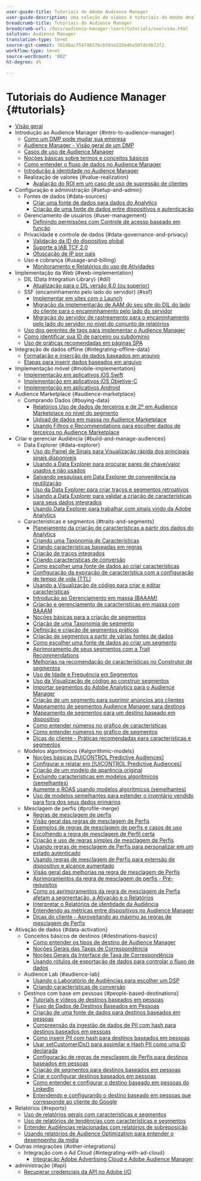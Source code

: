 ```yaml
---
user-guide-title: Tutoriais do Adobe Audience Manager
user-guide-description: Uma coleção de vídeos e tutoriais do Adobe Analytics.
breadcrumb-title: Tutoriais do Audience Manager
breadcrumb-url: /docs/audience-manager-learn/tutorials/overview.html
solution: Audience Manager
translation-type: tm+mt
source-git-commit: 76148acf54798376cb591e215b4ba50fdc6b72f2
workflow-type: tm+mt
source-wordcount: '802'
ht-degree: 4%

---
```



# Tutoriais do Audience Manager {#tutorials}

+ [Visão geral](overview.md)
+ Introdução ao Audience Manager {#intro-to-audience-manager}
   + [Como um DMP pode mudar sua empresa](intro-to-audience-manager/how-a-dmp-can-change-your-business.md)
   + [Audience Manager - Visão geral de um DMP](intro-to-audience-manager/audience-manager-overview-of-a-dmp.md)
   + [Casos de uso de Audience Manager](intro-to-audience-manager/audience-manager-use-cases.md)
   + [Noções básicas sobre termos e conceitos básicos](intro-to-audience-manager/understanding-basic-terms-and-concepts-in-audience-manager.md)
   + [Como entender o fluxo de dados no Audience Manager](intro-to-audience-manager/understanding-the-data-flow-in-audience-manager.md)
   + [Introdução à identidade no Audience Manager](intro-to-audience-manager/introduction-to-identity-in-audience-manager.md)
   + Realização de valores {#value-realization}
      + [Avaliação do ROI em um caso de uso de supressão de clientes](intro-to-audience-manager/value-realization/measuring-roi-in-a-customer-suppression-use-case.md)
+ Configuração e administração {#setup-and-admin}
   + Fontes de dados {#data-sources}
      + [Criar uma fonte de dados para dados do Analytics](setup-and-admin/data-sources/create-a-data-source-for-analytics-data.md)
      + [Criação de uma fonte de dados entre dispositivos e autenticação](setup-and-admin/data-sources/creating-a-cross-device-data-source-and-authenticating.md)
   + Gerenciamento de usuários {#user-management}
      + [Definindo permissões com Controle de acesso baseado em função](setup-and-admin/user-management/setting-permissions-with-role-based-access-control.md)
   + Privacidade e controle de dados {#data-governance-and-privacy}
      + [Validação da ID do dispositivo global](setup-and-admin/data-governance-and-privacy/global-device-id-validation.md)
      + [Suporte a IAB TCF 2.0](setup-and-admin/data-governance-and-privacy/iab-tcf-support.md)
      + [Ofuscação de IP por país](setup-and-admin/data-governance-and-privacy/ip-obfuscation-by-country.md)
   + Uso e cobrança {#usage-and-billing}
      + [Monitoramento e Relatórios do uso de Atividades](setup-and-admin/usage-and-billing/monitoring-and-reporting-on-activity-usage.md)
+ Implementação da Web {#web-implementation}
   + DIL (Data Integration Library) {#dil}
      + [Atualização para o DIL versão 8.0 (ou superior)](web-implementation/dil/updating-to-dil-version-8-0-or-greater.md)
   + SSF (encaminhamento pelo lado do servidor) {#ssf}
      + [Implementar em sites com o Launch](https://docs.adobe.com/content/help/en/experience-cloud/implementing-in-websites-with-launch/index.html)
      + [Migração da implementação de AAM do seu site do DIL do lado do cliente para o encaminhamento pelo lado do servidor](web-implementation/ssf/migrating-your-site-implementation-from-client-side-dil-to-server-side-forwarding.md)
      + [Migração do servidor de rastreamento para o encaminhamento pelo lado do servidor no nível do conjunto de relatórios](web-implementation/ssf/migrating-from-tracking-server-to-report-suite-level-server-side-forwarding.md)
   + [Uso dos gerentes de tags para implementar o Audience Manager](web-implementation/using-tag-managers-to-implement-audience-manager.md)
   + [Como identificar sua ID de parceiro ou subdomínio](web-implementation/how-to-identify-your-partner-id-or-subdomain.md)
   + [Uso de práticas recomendadas em páginas SPA](web-implementation/using-best-practices-on-spa-pages-when-sending-data-to-aam.md)
+ Integração de dados offline {#integrating-offline-data}
   + [Formatação e inserção de dados baseados em arquivo](integrating-offline-data/formatting-and-ingesting-file-based-data.md)
   + [Etapas para inserir dados baseados em arquivo](integrating-offline-data/steps-for-ingesting-file-based-data.md)
+ Implementação móvel {#mobile-implementation}
   + [Implementação em aplicativos iOS Swift](https://docs.adobe.com/content/help/en/experience-cloud/implementing-in-mobile-ios-swift-apps-with-launch/index.html)
   + [Implementação em aplicativos iOS Objetive-C](https://docs.adobe.com/content/help/en/experience-cloud/implementing-in-mobile-ios-objective-c-apps-with-launch/index.html)
   + [Implementação em aplicativos Android](https://docs.adobe.com/content/help/en/experience-cloud/implementing-in-mobile-android-apps-with-launch/index.html)
+ Audience Marketplace {#audience-marketplace}
   + Comprando Dados {#buying-data}
      + [Relatórios Uso de dados de terceiros e de 2º em Audience Marketplace no nível do segmento](audience-marketplace/buying-data/reporting-2nd-and-3rd-party-data-usage-in-the-audience-marketplace-at-the-segment-level.md)
      + [Upload de dados em massa no Audience Marketplace](audience-marketplace/buying-data/bulk-uploading-data-usage-into-the-audience-marketplace.md)
      + [Usando Filtros e Recommendations para escolher dados de terceiros no Audience Marketplace](audience-marketplace/buying-data/using-filters-and-recommendations-to-choose-3rd-party-data-in-audience-marketplace.md)
+ Criar e gerenciar Audiência {#build-and-manage-audiences}
   + Data Explorer {#data-explorer}
      + [Uso do Painel de Sinais para Visualização rápida dos principais sinais disponíveis](build-and-manage-audiences/data-explorer/using-the-signals-dashboard-to-quickly-view-top-available-signals.md)
      + [Usando a Data Explorer para procurar pares de chave/valor usados e não usados](build-and-manage-audiences/data-explorer/using-data-explorer-to-search-for-used-and-unused-key-value-pairs.md)
      + [Salvando pesquisas em Data Explorer de conveniência na reutilização](build-and-manage-audiences/data-explorer/saving-searches-in-data-explorer-for-convenience-in-re-use.md)
      + [Uso da Data Explorer para criar traços e segmentos retroativos](build-and-manage-audiences/data-explorer/using-data-explorer-to-create-retroactive-traits-and-segments.md)
      + [Usando a Data Explorer para validar a criação de características para seus dados integrados](build-and-manage-audiences/data-explorer/using-data-explorer-to-validate-trait-creation-for-your-onboarded-data.md)
      + [Usando Data Explorer para trabalhar com sinais vindo da Adobe Analytics](build-and-manage-audiences/data-explorer/using-data-explorer-to-work-with-signals-coming-from-adobe-analytics.md)
   + Características e segmentos {#traits-and-segments}
      + [Planejamento da criação de características a partir dos dados do Analytics](build-and-manage-audiences/traits-and-segments/planning-trait-creation-from-analytics-data.md)
      + [Criando uma Taxonomia de Características](build-and-manage-audiences/traits-and-segments/creating-a-trait-taxonomy.md)
      + [Criando características baseadas em regras](build-and-manage-audiences/traits-and-segments/creating-rule-based-traits.md)
      + [Criação de traços integrados](build-and-manage-audiences/traits-and-segments/creating-onboarded-traits.md)
      + [Criando características de conversão](build-and-manage-audiences/traits-and-segments/creating-conversion-traits.md)
      + [Como escolher uma fonte de dados ao criar características](build-and-manage-audiences/traits-and-segments/choosing-a-data-source-when-creating-traits.md)
      + [Configuração da expiração de característica com a configuração de tempo de vida (TTL)](build-and-manage-audiences/traits-and-segments/configuring-trait-expiration-with-the-time-to-live-ttl-setting.md)
      + [Usando a Visualização de código para criar e editar características](build-and-manage-audiences/traits-and-segments/using-code-view-to-create-and-edit-traits.md)
      + [Introdução ao Gerenciamento em massa (BAAAM)](build-and-manage-audiences/traits-and-segments/introduction-to-bulk-management-baaam.md)
      + [Criação e gerenciamento de características em massa com BAAAM](build-and-manage-audiences/traits-and-segments/creating-and-managing-traits-in-bulk-with-baaam.md)
      + [Noções básicas para a criação de segmentos](build-and-manage-audiences/traits-and-segments/the-basics-of-creating-segments.md)
      + [Criação de uma Taxonomia de segmento](build-and-manage-audiences/traits-and-segments/creating-a-segment-taxonomy.md)
      + [Definição e criação de segmentos práticos](build-and-manage-audiences/traits-and-segments/practical-segment-definition-and-creation.md)
      + [Criação de segmentos a partir de várias fontes de dados](build-and-manage-audiences/traits-and-segments/creating-segments-from-multiple-data-sources.md)
      + [Como escolher uma fonte de dados ao criar um segmento](build-and-manage-audiences/traits-and-segments/choosing-a-data-source-when-creating-a-segment.md)
      + [Aprimoramento de seus segmentos com a Trait Recommendations](build-and-manage-audiences/traits-and-segments/enhancing-your-segments-with-trait-recommendations.md)
      + [Melhorias na recomendação de características no Construtor de segmentos](build-and-manage-audiences/traits-and-segments/trait-recommendation-enhancements-in-the-segment-builder.md)
      + [Uso de Idade e Frequência em Segmentos](build-and-manage-audiences/traits-and-segments/using-recency-and-frequency-in-segments.md)
      + [Uso da Visualização de código ao construir segmentos](build-and-manage-audiences/traits-and-segments/using-code-view-when-building-segments.md)
      + [Importar segmentos do Adobe Analytics para o Audience Manager](build-and-manage-audiences/traits-and-segments/import-aa-segments-into-aam.md)
      + [Criação de um segmento para suprimir anúncios aos clientes](build-and-manage-audiences/traits-and-segments/building-a-segment-to-suppress-ads-to-customers.md)
      + [Mapeamento de segmentos Audience Manager para destinos](build-and-manage-audiences/traits-and-segments/mapping-audience-manager-segments-to-destinations.md)
      + [Mapeamento de segmentos para um destino baseado em dispositivo](build-and-manage-audiences/traits-and-segments/mapping-segments-to-a-device-based-destination.md)
      + [Como entender números no gráfico de características](build-and-manage-audiences/traits-and-segments/understanding-numbers-in-the-trait-graph.md)
      + [Como entender números no gráfico de segmentos](build-and-manage-audiences/traits-and-segments/understanding-numbers-in-the-segment-graph.md)
      + [Dicas do cliente - Práticas recomendadas para características e segmentos](build-and-manage-audiences/traits-and-segments/customer-tips-traits-and-segments-best-practices.md)
   + Modelos algorítmicos {#algorithmic-models}
      + [Noções básicas  [!UICONTROL Predictive Audiences]](build-and-manage-audiences/algorithmic-models/understanding-predictive-audiences.md)
      + [Configurar e relatar em  [!UICONTROL Predictive Audiences]](build-and-manage-audiences/algorithmic-models/configure-and-report-on-predictive-audiences.md)
      + [Criação de um modelo de aparência original](build-and-manage-audiences/algorithmic-models/creating-a-first-party-look-alike-model.md)
      + [Excluindo características em modelos algorítmicos (semelhantes)](build-and-manage-audiences/algorithmic-models/excluding-traits-in-algorithmic-look-alike-models.md)
      + [Aumente o ROAS usando modelos algorítmicos (semelhantes)](build-and-manage-audiences/algorithmic-models/increase-roas-by-using-algorithmic-look-alike-models.md)
      + [Uso de modelos semelhantes para estender o inventário vendido para fora dos seus dados primários](build-and-manage-audiences/algorithmic-models/using-look-alike-models-to-extend-sold-out-inventory-from-your-1st-party-data.md)
   + Mesclagem de perfis {#profile-merge}
      + [Regras de mesclagem de perfis](build-and-manage-audiences/profile-merge/profile-merge.md)
      + [Visão geral das regras de mesclagem de Perfis](build-and-manage-audiences/profile-merge/overview-of-profile-merge-rules.md)
      + [Exemplos de regras de mesclagem de perfis e casos de uso](build-and-manage-audiences/profile-merge/profile-merge-rule-examples-and-use-cases.md)
      + [Escolhendo a regra de mesclagem de Perfil certa](build-and-manage-audiences/profile-merge/choosing-the-right-profile-merge-rule.md)
      + [Criação e uso de regras simples de mesclagem de Perfis](build-and-manage-audiences/profile-merge/creating-and-using-simple-profile-merge-rules.md)
      + [Usando regras de mesclagem de Perfis para personalizar em um estado autenticado](build-and-manage-audiences/profile-merge/using-profile-merge-rules-to-personalize-in-an-authenticated-state.md)
      + [Usando regras de mesclagem de Perfis para extensão de dispositivo e alcance aumentado](build-and-manage-audiences/profile-merge/using-profile-merge-rules-for-device-extension-and-increased-reach.md)
      + [Visão geral das melhorias na regra de mesclagem de Perfis](build-and-manage-audiences/profile-merge/overview-of-profile-merge-rule-enhancements.md)
      + [Aprimoramentos da regra de mesclagem de perfis - Pré-requisitos](build-and-manage-audiences/profile-merge/profile-merge-rule-enhancements-pre-requisites.md)
      + [Como os aprimoramentos da regra de mesclagem de Perfis afetam a segmentação, a Ativação e o Relatórios](build-and-manage-audiences/profile-merge/how-profile-merge-rule-enhancements-impact-segmentation-activation-and-reporting.md)
      + [Interpretar o Relatórios de identidade da Audiência](build-and-manage-audiences/profile-merge/interpret-audience-identity-reporting.md)
      + [Entendendo as métricas entre dispositivos no Audience Manager](build-and-manage-audiences/profile-merge/understanding-cross-device-metrics-in-audience-manager.md)
      + [Dicas do cliente - Aproveitando ao máximo as regras de mesclagem de Perfis](build-and-manage-audiences/profile-merge/customer-tips-getting-the-most-out-of-profile-merge-rules.md)
+ Ativação de dados {#data-activation}
   + Conceitos básicos de destinos {#destinations-basics}
      + [Como entender os tipos de destino de Audience Manager](data-activation/destinations-basics/understanding-audience-manager-destination-types.md)
      + [Noções Gerais das Taxas de Correspondência](data-activation/destinations-basics/understanding-match-rates.md)
      + [Noções Gerais da Interface de Taxa de Correspondência](data-activation/destinations-basics/understanding-the-match-rate-interface-in-audience-manager.md)
      + [Usando rótulos de exportação de dados para controlar o fluxo de dados](data-activation/destinations-basics/using-data-export-labels-to-control-data-flow.md)
   + Audience Lab {#audience-lab}
      + [Usando o Laboratório de Audiências para escolher um DSP](data-activation/audience-lab/using-audience-lab-to-choose-a-dsp.md)
      + [Criando características de conversão](build-and-manage-audiences/traits-and-segments/creating-conversion-traits.md)
   + Destinos com base em pessoas {#people-based-destinations}
      + [Tutorials e vídeos de destinos baseados em pessoas](data-activation/people-based-destinations/pbd.md)
      + [Fluxo de Dados de Destinos Baseados em Pessoas](data-activation/people-based-destinations/people-based-destinations-data-flow.md)
      + [Criação de uma fonte de dados para destinos baseados em pessoas](data-activation/people-based-destinations/creating-a-data-source-for-people-based-destinations.md)
      + [Compreensão da ingestão de dados de PII com hash para destinos baseados em pessoas](data-activation/people-based-destinations/understanding-hashed-pii-data-ingestion-for-people-based-destinations.md)
      + [Como inserir PII com hash para destinos baseados em pessoas](data-activation/people-based-destinations/ingesting-hashed-pii-for-people-based-destinations.md)
      + [Usar setCustomerIDs() para assimilar e Hash PII como uma ID declarada](data-activation/people-based-destinations/using-setcustomerids-to-ingest-and-hash-pii-as-a-declared-id.md)
      + [Configuração de regras de mesclagem de Perfis para destinos baseados em pessoas](data-activation/people-based-destinations/configuring-profile-merge-rules-for-people-based-destinations.md)
      + [Criação de segmentos para destinos baseados em pessoas](data-activation/people-based-destinations/creating-segments-for-people-based-destinations.md)
      + [Criar e configurar destinos baseados em pessoas](data-activation/people-based-destinations/create-and-configure-people-based-destinations.md)
      + [Como entender e configurar o destino baseado em pessoas do LinkedIn](data-activation/people-based-destinations/understanding-and-configuring-the-linkedin-pbd.md)
      + [Entendendo e configurando o destino baseado em pessoas que corresponde ao cliente do Google](data-activation/people-based-destinations/understanding-and-configuring-the-google-customer-match-pbd.md)
+ Relatórios {#reports}
   + [Uso de relatórios gerais com características e segmentos](reports/using-general-reports-with-traits-and-segments.md)
   + [Uso de relatórios de tendências com características e segmentos](reports/using-trended-reports-with-traits-and-segments.md)
   + [Entender Audiências relacionadas com relatórios de sobreposição](reports/understand-related-audiences-with-overlap-reports.md)
   + [Usando relatórios de Audience Optimization para entender o desempenho da mídia](reports/using-audience-optimization-reports-to-understand-media-performance.md)
+ Outras integrações {#other-integrations}
   + Integração com o Ad Cloud {#integrating-with-ad-cloud}
      + [Integração Adobe Advertising Cloud e Adobe Audience Manager](other-integrations/integrating-with-ad-cloud/advertising-cloud-and-audience-manager-integration.md)
+ administração {#api}
   + [Recuperar credenciais da API no Adobe I/O](api/retrieve-api-credentials-in-adobe-io.md)
